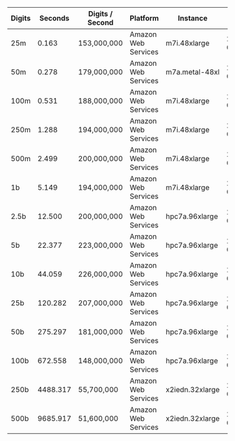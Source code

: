 | Digits | Seconds | Digits / Second | Platform | Instance | Date | Files |
| ------ | ------- | --------------- | -------- | -------- | ---- | ----- |
| 25m | 0.163 | 153,000,000 | Amazon Web Services | m7i.48xlarge | 2023-08-08 | [cfg](../Amazon%20Web%20Services/m7i.48xlarge/Pi%20%5Bchudnovsky%5D/Pi%20-%2020230808-211108.cfg) [out](../Amazon%20Web%20Services/m7i.48xlarge/Pi%20%5Bchudnovsky%5D/Pi%20-%2020230808-211108.out) [txt](../Amazon%20Web%20Services/m7i.48xlarge/Pi%20%5Bchudnovsky%5D/Pi%20-%2020230808-211108.txt) |
| 50m | 0.278 | 179,000,000 | Amazon Web Services | m7a.metal-48xl | 2023-08-25 | [cfg](../Amazon%20Web%20Services/m7a.metal-48xl/Pi%20%5Bchudnovsky%5D/Pi%20-%2020230825-205101.cfg) [out](../Amazon%20Web%20Services/m7a.metal-48xl/Pi%20%5Bchudnovsky%5D/Pi%20-%2020230825-205101.out) [txt](../Amazon%20Web%20Services/m7a.metal-48xl/Pi%20%5Bchudnovsky%5D/Pi%20-%2020230825-205101.txt) |
| 100m | 0.531 | 188,000,000 | Amazon Web Services | m7i.48xlarge | 2023-08-08 | [cfg](../Amazon%20Web%20Services/m7i.48xlarge/Pi%20%5Bchudnovsky%5D/Pi%20-%2020230808-210737.cfg) [out](../Amazon%20Web%20Services/m7i.48xlarge/Pi%20%5Bchudnovsky%5D/Pi%20-%2020230808-210737.out) [txt](../Amazon%20Web%20Services/m7i.48xlarge/Pi%20%5Bchudnovsky%5D/Pi%20-%2020230808-210737.txt) |
| 250m | 1.288 | 194,000,000 | Amazon Web Services | m7i.48xlarge | 2023-08-08 | [cfg](../Amazon%20Web%20Services/m7i.48xlarge/Pi%20%5Bchudnovsky%5D/Pi%20-%2020230808-211629.cfg) [out](../Amazon%20Web%20Services/m7i.48xlarge/Pi%20%5Bchudnovsky%5D/Pi%20-%2020230808-211629.out) [txt](../Amazon%20Web%20Services/m7i.48xlarge/Pi%20%5Bchudnovsky%5D/Pi%20-%2020230808-211629.txt) |
| 500m | 2.499 | 200,000,000 | Amazon Web Services | m7i.48xlarge | 2023-08-06 | [cfg](../Amazon%20Web%20Services/m7i.48xlarge/Pi%20%5Bchudnovsky%5D/Pi%20-%2020230806-121704.cfg) [out](../Amazon%20Web%20Services/m7i.48xlarge/Pi%20%5Bchudnovsky%5D/Pi%20-%2020230806-121704.out) [txt](../Amazon%20Web%20Services/m7i.48xlarge/Pi%20%5Bchudnovsky%5D/Pi%20-%2020230806-121704.txt) |
| 1b | 5.149 | 194,000,000 | Amazon Web Services | m7i.48xlarge | 2023-08-08 | [cfg](../Amazon%20Web%20Services/m7i.48xlarge/Pi%20%5Bchudnovsky%5D/Pi%20-%2020230808-211549.cfg) [out](../Amazon%20Web%20Services/m7i.48xlarge/Pi%20%5Bchudnovsky%5D/Pi%20-%2020230808-211549.out) [txt](../Amazon%20Web%20Services/m7i.48xlarge/Pi%20%5Bchudnovsky%5D/Pi%20-%2020230808-211549.txt) |
| 2.5b | 12.500 | 200,000,000 | Amazon Web Services | hpc7a.96xlarge | 2023-08-18 | [cfg](../Amazon%20Web%20Services/hpc7a.96xlarge/Pi%20%5Bchudnovsky%5D/Pi%20-%2020230818-194144.cfg) [out](../Amazon%20Web%20Services/hpc7a.96xlarge/Pi%20%5Bchudnovsky%5D/Pi%20-%2020230818-194144.out) [txt](../Amazon%20Web%20Services/hpc7a.96xlarge/Pi%20%5Bchudnovsky%5D/Pi%20-%2020230818-194144.txt) |
| 5b | 22.377 | 223,000,000 | Amazon Web Services | hpc7a.96xlarge | 2023-08-18 | [cfg](../Amazon%20Web%20Services/hpc7a.96xlarge/Pi%20%5Bchudnovsky%5D/Pi%20-%2020230818-194306.cfg) [out](../Amazon%20Web%20Services/hpc7a.96xlarge/Pi%20%5Bchudnovsky%5D/Pi%20-%2020230818-194306.out) [txt](../Amazon%20Web%20Services/hpc7a.96xlarge/Pi%20%5Bchudnovsky%5D/Pi%20-%2020230818-194306.txt) |
| 10b | 44.059 | 226,000,000 | Amazon Web Services | hpc7a.96xlarge | 2023-08-18 | [cfg](../Amazon%20Web%20Services/hpc7a.96xlarge/Pi%20%5Bchudnovsky%5D/Pi%20-%2020230818-195319.cfg) [out](../Amazon%20Web%20Services/hpc7a.96xlarge/Pi%20%5Bchudnovsky%5D/Pi%20-%2020230818-195319.out) [txt](../Amazon%20Web%20Services/hpc7a.96xlarge/Pi%20%5Bchudnovsky%5D/Pi%20-%2020230818-195319.txt) |
| 25b | 120.282 | 207,000,000 | Amazon Web Services | hpc7a.96xlarge | 2023-08-18 | [cfg](../Amazon%20Web%20Services/hpc7a.96xlarge/Pi%20%5Bchudnovsky%5D/Pi%20-%2020230818-194654.cfg) [out](../Amazon%20Web%20Services/hpc7a.96xlarge/Pi%20%5Bchudnovsky%5D/Pi%20-%2020230818-194654.out) [txt](../Amazon%20Web%20Services/hpc7a.96xlarge/Pi%20%5Bchudnovsky%5D/Pi%20-%2020230818-194654.txt) |
| 50b | 275.297 | 181,000,000 | Amazon Web Services | hpc7a.96xlarge | 2023-08-18 | [cfg](../Amazon%20Web%20Services/hpc7a.96xlarge/Pi%20%5Bchudnovsky%5D/Pi%20-%2020230818-200213.cfg) [out](../Amazon%20Web%20Services/hpc7a.96xlarge/Pi%20%5Bchudnovsky%5D/Pi%20-%2020230818-200213.out) [txt](../Amazon%20Web%20Services/hpc7a.96xlarge/Pi%20%5Bchudnovsky%5D/Pi%20-%2020230818-200213.txt) |
| 100b | 672.558 | 148,000,000 | Amazon Web Services | hpc7a.96xlarge | 2023-08-18 | [cfg](../Amazon%20Web%20Services/hpc7a.96xlarge/Pi%20%5Bchudnovsky%5D/Pi%20-%2020230818-201622.cfg) [out](../Amazon%20Web%20Services/hpc7a.96xlarge/Pi%20%5Bchudnovsky%5D/Pi%20-%2020230818-201622.out) [txt](../Amazon%20Web%20Services/hpc7a.96xlarge/Pi%20%5Bchudnovsky%5D/Pi%20-%2020230818-201622.txt) |
| 250b | 4488.317 | 55,700,000 | Amazon Web Services | x2iedn.32xlarge | 2023-08-20 | [cfg](../Amazon%20Web%20Services/x2iedn.32xlarge/Pi%20%5Bchudnovsky%5D/Pi%20-%2020230820-221046.cfg) [out](../Amazon%20Web%20Services/x2iedn.32xlarge/Pi%20%5Bchudnovsky%5D/Pi%20-%2020230820-221046.out) [txt](../Amazon%20Web%20Services/x2iedn.32xlarge/Pi%20%5Bchudnovsky%5D/Pi%20-%2020230820-221046.txt) |
| 500b | 9685.917 | 51,600,000 | Amazon Web Services | x2iedn.32xlarge | 2023-08-21 | [cfg](../Amazon%20Web%20Services/x2iedn.32xlarge/Pi%20%5Bchudnovsky%5D/Pi%20-%2020230821-010844.cfg) [out](../Amazon%20Web%20Services/x2iedn.32xlarge/Pi%20%5Bchudnovsky%5D/Pi%20-%2020230821-010844.out) [txt](../Amazon%20Web%20Services/x2iedn.32xlarge/Pi%20%5Bchudnovsky%5D/Pi%20-%2020230821-010844.txt) |
